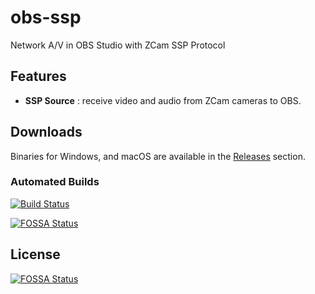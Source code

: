 obs-ssp
==============

Network A/V in OBS Studio with ZCam SSP Protocol

## Features
- **SSP Source** : receive video and audio from ZCam cameras to OBS.

## Downloads
Binaries for Windows, and macOS are available in the [Releases](https://github.com/summershrimp/obs-ssp/releases) section.

### Automated Builds
[![Build Status](https://xm1994.visualstudio.com/obs-ssp/_apis/build/status/summershrimp.obs-ssp?branchName=master)](https://xm1994.visualstudio.com/obs-ssp/_build/latest?definitionId=1&branchName=master)

[![FOSSA Status](https://app.fossa.com/api/projects/git%2Bgithub.com%2Fsummershrimp%2Fobs-ssp.svg?type=shield)](https://app.fossa.com/projects/git%2Bgithub.com%2Fsummershrimp%2Fobs-ssp?ref=badge_shield)


## License
[![FOSSA Status](https://app.fossa.com/api/projects/git%2Bgithub.com%2Fsummershrimp%2Fobs-ssp.svg?type=large)](https://app.fossa.com/projects/git%2Bgithub.com%2Fsummershrimp%2Fobs-ssp?ref=badge_large)
